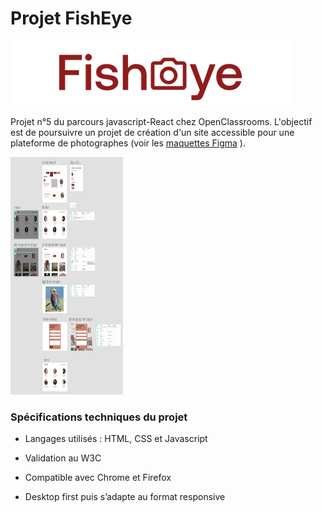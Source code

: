 # Projet FishEye

<img src="./assets/FishEye_OCR.png" />

Projet n°5 du parcours javascript-React chez OpenClassrooms. L'objectif est de poursuivre un projet de création d'un site accessible pour une plateforme de photographes (voir les [maquettes Figma](https://www.figma.com/file/Q3yNeD7WTK9QHDldg9vaRl/UI-Design-FishEye-FR?node-id=0%3A1) ).

<img src="./assets/ScreenshotMaquette.png" width="180px" height="380px" />

### Spécifications techniques du projet

- Langages utilisés : HTML, CSS et Javascript

- Validation au W3C

- Compatible avec Chrome et Firefox

- Desktop first puis s’adapte au format responsive
